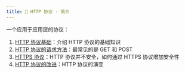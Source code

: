 ```yaml
---
title: 🤴 HTTP 协议 - 简介
---
```


一个应用于应用层的协议：

1. [HTTP 协议基础](/interview/network/http/http-basic)：介绍 HTTP 协议的基础知识
2. [HTTP 协议的请求方法](/interview/network/http/http-method)：最常见的是 GET 和 POST
3. [HTTPS 协议](/interview/network/http/other)：HTTP 协议并不安全，如何通过 HTTPS 协议增加安全性
4. [HTTP 协议的改进](/interview/network/http/other)：HTTP 协议的演变
